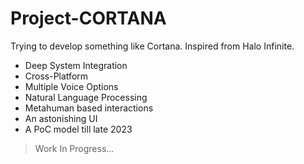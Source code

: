 # Project-CORTANA

Trying to develop something like Cortana. Inspired from Halo Infinite.

- Deep System Integration
- Cross-Platform
- Multiple Voice Options
- Natural Language Processing
- Metahuman based interactions
- An astonishing UI
- A PoC model till late 2023

> Work In Progress...
